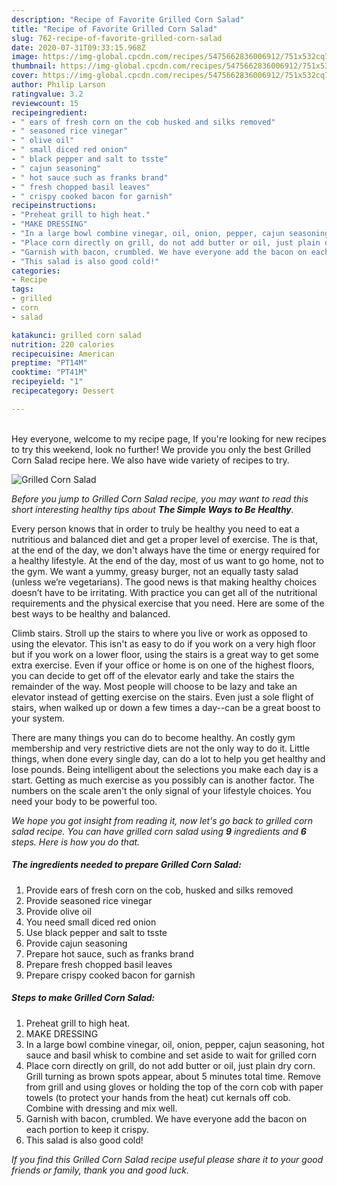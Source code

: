 ```yaml
---
description: "Recipe of Favorite Grilled Corn Salad"
title: "Recipe of Favorite Grilled Corn Salad"
slug: 762-recipe-of-favorite-grilled-corn-salad
date: 2020-07-31T09:33:15.968Z
image: https://img-global.cpcdn.com/recipes/5475662836006912/751x532cq70/grilled-corn-salad-recipe-main-photo.jpg
thumbnail: https://img-global.cpcdn.com/recipes/5475662836006912/751x532cq70/grilled-corn-salad-recipe-main-photo.jpg
cover: https://img-global.cpcdn.com/recipes/5475662836006912/751x532cq70/grilled-corn-salad-recipe-main-photo.jpg
author: Philip Larson
ratingvalue: 3.2
reviewcount: 15
recipeingredient:
- " ears of fresh corn on the cob husked and silks removed"
- " seasoned rice vinegar"
- " olive oil"
- " small diced red onion"
- " black pepper and salt to tsste"
- " cajun seasoning"
- " hot sauce such as franks brand"
- " fresh chopped basil leaves"
- " crispy cooked bacon for garnish"
recipeinstructions:
- "Preheat grill to high heat."
- "MAKE DRESSING"
- "In a large bowl combine vinegar, oil, onion, pepper, cajun seasoning, hot sauce and basil whisk to combine and set aside to wait for grilled corn"
- "Place corn directly on grill, do not add butter or oil, just plain dry corn. Grill turning as brown spots appear, about 5 minutes total time. Remove from grill and using gloves or holding the top of the corn cob with paper towels (to protect your hands from the heat) cut kernals off cob. Combine with dressing and mix well."
- "Garnish with bacon, crumbled. We have everyone add the bacon on each portion to keep it crispy."
- "This salad is also good cold!"
categories:
- Recipe
tags:
- grilled
- corn
- salad

katakunci: grilled corn salad 
nutrition: 220 calories
recipecuisine: American
preptime: "PT14M"
cooktime: "PT41M"
recipeyield: "1"
recipecategory: Dessert

---
```

<br>
Hey everyone, welcome to my recipe page, If you're looking for new recipes to try this weekend, look no further! We provide you only the best Grilled Corn Salad recipe here. We also have wide variety of recipes to try.
<br>


![Grilled Corn Salad](https://img-global.cpcdn.com/recipes/5475662836006912/751x532cq70/grilled-corn-salad-recipe-main-photo.jpg)

<i>Before you jump to Grilled Corn Salad recipe, you may want to read this short interesting healthy tips about <strong>The Simple Ways to Be Healthy</strong>.</i>

Every person knows that in order to truly be healthy you need to eat a nutritious and balanced diet and get a proper level of exercise. The  is that, at the end of the day, we don't always have the time or energy required for a healthy lifestyle. At the end of the day, most of us want to go home, not to the gym. We want a yummy, greasy burger, not an equally tasty salad (unless we’re vegetarians). The good news is that making healthy choices doesn’t have to be irritating. With practice you can get all of the nutritional requirements and the physical exercise that you need. Here are some of the best ways to be healthy and balanced.

Climb stairs. Stroll up the stairs to where you live or work as opposed to using the elevator. This isn't as easy to do if you work on a very high floor but if you work on a lower floor, using the stairs is a great way to get some extra exercise. Even if your office or home is on one of the highest floors, you can decide to get off of the elevator early and take the stairs the remainder of the way. Most people will choose to be lazy and take an elevator instead of getting exercise on the stairs. Even just a sole flight of stairs, when walked up or down a few times a day--can be a great boost to your system. 

There are many things you can do to become healthy. An costly gym membership and very restrictive diets are not the only way to do it. Little things, when done every single day, can do a lot to help you get healthy and lose pounds. Being intelligent about the selections you make each day is a start. Getting as much exercise as you possibly can is another factor. The numbers on the scale aren't the only signal of your lifestyle choices. You need your body to be powerful too. 


<i>We hope you got insight from reading it, now let's go back to grilled corn salad recipe. You can have grilled corn salad using <strong>9</strong> ingredients and <strong>6</strong> steps. Here is how you do that.
</i>

##### The ingredients needed to prepare Grilled Corn Salad:

1. Provide  ears of fresh corn on the cob, husked and silks removed
1. Provide  seasoned rice vinegar
1. Provide  olive oil
1. You need  small diced red onion
1. Use  black pepper and salt to tsste
1. Provide  cajun seasoning
1. Prepare  hot sauce, such as franks brand
1. Prepare  fresh chopped basil leaves
1. Prepare  crispy cooked bacon for garnish


##### Steps to make Grilled Corn Salad:

1. Preheat grill to high heat.
1. MAKE DRESSING
1. In a large bowl combine vinegar, oil, onion, pepper, cajun seasoning, hot sauce and basil whisk to combine and set aside to wait for grilled corn
1. Place corn directly on grill, do not add butter or oil, just plain dry corn. Grill turning as brown spots appear, about 5 minutes total time. Remove from grill and using gloves or holding the top of the corn cob with paper towels (to protect your hands from the heat) cut kernals off cob. Combine with dressing and mix well.
1. Garnish with bacon, crumbled. We have everyone add the bacon on each portion to keep it crispy.
1. This salad is also good cold!


<i>If you find this Grilled Corn Salad recipe useful please share it to your good friends or family, thank you and good luck.</i>
